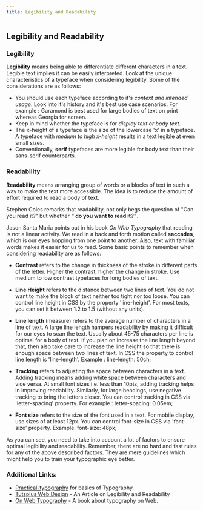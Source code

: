 ```yaml
---
title: Legibility and Readability
---
```

## Legibility and Readability

### Legibility

**Legibility** means being able to differentiate different characters in a text. Legible text implies it can be easily interpreted.
Look at the unique characteristics of a typeface when considering legibility. Some of the considerations are as follows: 

* You should use each typeface according to it's *context and intended usage*. Look into it's history and it's best use case scenarios. For example : Garamond is best used for large bodies of text on print whereas Georgia for screen. 
* Keep in mind whether the typeface is for *display text or body text*. 
* The x-height of a typeface is the size of the lowercase 'x' in a typeface. A typeface with *medium to high x-height* results in a text legible at even small sizes. 
* Conventionally, **serif** typefaces are more legible for body text than their sans-serif counterparts.

### Readability

**Readability** means arranging group of words or a blocks of text in such a way to make the text more accessible. The idea is to reduce the amount of effort required to read a body of text. 

Stephen Coles remarks that readability, not only begs the question of  "Can you read it?" but whether **" do you want to read it?"**.

Jason Santa Maria points out in his book *On Web Typography* that reading is not a linear activity. We read in a back and forth motion called **saccades**, which is our eyes hopping from one point to another.  Also, text with familiar words makes it easier for us to read. Some basic points to remember when considering readability are as follows:  

* **Contrast** refers to the change in thickness of the stroke in different parts of the letter. Higher the contrast, higher the change in stroke. Use medium to low contrast typefaces for long bodies of text.
* **Line Height** refers to the distance between two lines of text. You do not want to make the block of text neither too tight nor too loose. You can control line height in CSS by the property 'line-height'. For most texts, you can set it between 1.2 to 1.5 (without any units).
* **Line length** (measure) refers to the average number of characters in a line of text. A large line length hampers readability by making it difficult for our eyes to scan the text. Usually about 45-75 characters per line is optimal for a body of text. If you plan on increase the line length beyond that, then also take care to increase the line height so that there is enough space between two lines of text. In CSS the property to control line length is 'line-length'. Example : line-length: 50ch;

* **Tracking** refers to adjusting the space between characters in a text. Adding tracking means adding white space between characters and vice versa. At small font sizes i.e. less than 10pts, adding tracking helps in improving readability. Similarly, for large headings, use negative tracking to bring the letters closer. You can control tracking in CSS via 'letter-spacing' property. For example :  letter-spacing: 0.05em;
* **Font size** refers to the size of the font used in a text. For mobile display, use sizes of at least 12px. You can control font-size in CSS via 'font-size' property. Example: font-size: 48px;

As you can see, you need to take into account a lot of factors to ensure optimal legibility and readability. Remember, there are no hard and fast rules for any of the above described factors. They are mere guidelines which might help you to train your typographic eye better. 

### Additional Links:

 * [Practical-typography](https://practicaltypography.com) for basics of Typography.
 * [Tutsplus Web Design](https://webdesign.tutsplus.com/articles/typographic-readability-and-legibility--webdesign-12211) - An Article on Legibility and Readability
 * [On Web Typography](https://abookapart.com/products/on-web-typography) - A book about typography on Web. 




